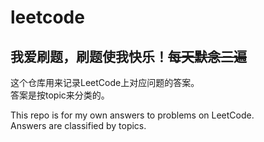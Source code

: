 # leetcode  

## 我爱刷题，刷题使我快乐！~~每天默念三遍~~  

这个仓库用来记录LeetCode上对应问题的答案。  
答案是按topic来分类的。  

This repo is for my own answers to problems on LeetCode.  
Answers are classified by topics.
